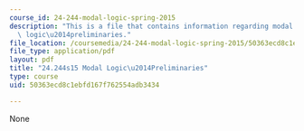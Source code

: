 ```yaml
---
course_id: 24-244-modal-logic-spring-2015
description: "This is a file that contains information regarding modal logic modal\
  \ logic\u2014preliminaries."
file_location: /coursemedia/24-244-modal-logic-spring-2015/50363ecd8c1ebfd167f762554adb3434_MIT24_244S15_Preliminaries.pdf
file_type: application/pdf
layout: pdf
title: "24.244s15 Modal Logic\u2014Preliminaries"
type: course
uid: 50363ecd8c1ebfd167f762554adb3434

---
```

None